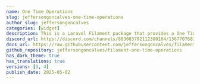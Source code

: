 ```yaml
---
name: One Time Operations
slug: jeffersongoncalves-one-time-operations
author_slug: jeffersongoncalves
categories: [widget]
description: This is a Laravel Filament package that provides a One Time Operations functionality for web applications.
discord_url: https://discord.com/channels/883083792112300104/1367707683645423616
docs_url: https://raw.githubusercontent.com/jeffersongoncalves/filament-one-time-operations/1.x/README.md
github_repository: jeffersongoncalves/filament-one-time-operations
has_dark_theme: true
has_translations: true
versions: [3, 4]
publish_date: 2025-05-02
---
```

